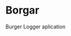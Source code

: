# Borgar
Burger Logger aplication


<!-- 
CREATE DATABASE IF NOT EXISTS borgar_db;
USE borgar_db;

CREATE TABLE borgars (
	id int NOT NULL auto_increment,
	name varchar(255) NOT NULL,
    devoured BOOLEAN DEFAULT false,
    PRIMARY KEY (id)
    );
    
    INSERT INTO borgars (name, devoured) VALUES ('Ork-Borgar', FALSE);
    INSERT INTO borgars (name, devoured) VALUES ('Feathered-Borgar', FALSE);
    INSERT INTO borgars (name, devoured) VALUES ('Borgar-Alpharius', TRUE); -->